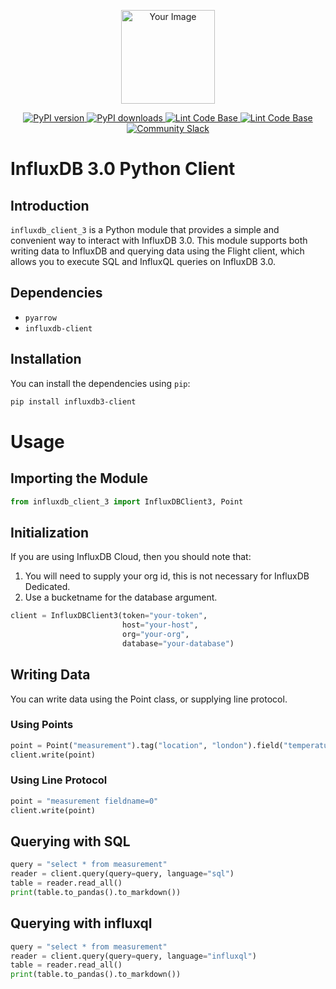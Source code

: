 <p align="center">
    <img src="https://github.com/InfluxCommunity/influxdb3-python/blob/main/python-logo.png?raw=true" alt="Your Image" width="150px">
</p>

<p align="center">
    <a href="https://pypi.org/project/influxdb3-python/">
        <img src="https://img.shields.io/pypi/v/influxdb3-python.svg" alt="PyPI version">
    </a>
    <a href="https://pypi.org/project/influxdb3-python/">
        <img src="https://img.shields.io/pypi/dm/influxdb3-python.svg" alt="PyPI downloads">
    </a>
    <a href="https://github.com/InfluxCommunity/influxdb3-python/actions/workflows/pylint.yml">
        <img src="https://github.com/InfluxCommunity/influxdb3-python/actions/workflows/pylint.yml/badge.svg" alt="Lint Code Base">
    </a>
        <a href="https://github.com/InfluxCommunity/influxdb3-python/actions/workflows/python-publish.yml">
        <img src="https://github.com/InfluxCommunity/influxdb3-python/actions/workflows/python-publish.yml/badge.svg" alt="Lint Code Base">
    </a>
    <a href="https://app.slack.com/huddle/influxcommunity/">
        <img src="https://img.shields.io/badge/slack-join_chat-white.svg?logo=slack&style=social" alt="Community Slack">
    </a>
</p>

# InfluxDB 3.0 Python Client
## Introduction

`influxdb_client_3` is a Python module that provides a simple and convenient way to interact with InfluxDB 3.0. This module supports both writing data to InfluxDB and querying data using the Flight client, which allows you to execute SQL and InfluxQL queries on InfluxDB 3.0.

## Dependencies

- `pyarrow`
- `influxdb-client`

## Installation

You can install the dependencies using `pip`:

```bash
pip install influxdb3-client
```

# Usage
## Importing the Module
```python
from influxdb_client_3 import InfluxDBClient3, Point
```

## Initialization
If you are using InfluxDB Cloud, then you should note that:
1. You will need to supply your org id, this is not necessary for InfluxDB Dedicated.
2. Use a bucketname for the database argument.

```python
client = InfluxDBClient3(token="your-token",
                         host="your-host",
                         org="your-org",
                         database="your-database")
```

## Writing Data
You can write data using the Point class, or supplying line protocol.

### Using Points
```python
point = Point("measurement").tag("location", "london").field("temperature", 42)
client.write(point)
```
### Using Line Protocol
```python
point = "measurement fieldname=0"
client.write(point)
```

## Querying with SQL
```python
query = "select * from measurement"
reader = client.query(query=query, language="sql")
table = reader.read_all()
print(table.to_pandas().to_markdown())
```

## Querying with influxql
```python
query = "select * from measurement"
reader = client.query(query=query, language="influxql")
table = reader.read_all()
print(table.to_pandas().to_markdown())
```
